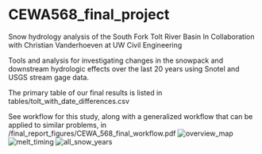 # CEWA568_final_project
Snow hydrology analysis of the South Fork Tolt River Basin
In Collaboration with Christian Vanderhoeven at UW Civil Engineering

Tools and analysis for investigating changes in the snowpack and downstream hydrologic effects over the last 20 years using Snotel and USGS stream gage data.

The primary table of our final results is listed in tables/tolt_with_date_differences.csv

See workflow for this study, along with a generalized workflow that can be applied to similar problems, in /final_report_figures/CEWA_568_final_workflow.pdf
![overview_map](https://user-images.githubusercontent.com/35668747/111815460-f0207e80-8898-11eb-81ce-14d69c109f3d.png)
![melt_timing](https://user-images.githubusercontent.com/35668747/111815007-67a1de00-8898-11eb-9622-b96f01267b53.png)
![all_snow_years](https://user-images.githubusercontent.com/35668747/111815434-e5fe8000-8898-11eb-8ec6-27b6490d0a37.png)
